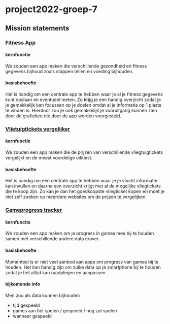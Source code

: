 # project2022-groep-7

## Mission statements
### <ins>Fitness App</ins>
#### kernfunctie
We zouden een app maken die verschillende gezondheid en fitness gegevens bijhoud zoals stappen
tellen en voeding bijhouden.

#### basisbehoefte
Het is handig om een centrale app te hebben waar je al je fitness gegevens kunt opslaan en eventueel meten.
Zo krijg je een handig overzicht zodat je je gemakkelijk kan focussen op je doelen omdat al je informatie op
1 plaats te vinden is. Hierdoor zou je ook gemakkelijk je vooruitgang kunnen zien door de grafieken die door
de app worden voorgesteld.


### <ins>Vlietuigtickets vergelijker</ins>
#### kernfunctie
We zouden een app maken die de prijzen van verschillende vliegtuigtickets vergelijkt en de meest
voordelige uitkiest.

#### basisbehoefte
Het is handig om een centrale app te hebben waar je je vlucht informatie kan invullen en daarna
een overzicht krijgt met al de mogelijke vliegtickets die te koop zijn. Zo kan je dan het goedkoopste
vliegticket kopen en moet je niet zelf zoeken op meerdere websites om de prijzen te vergelijken.


### <ins>Gameprogress tracker</ins>
#### kernfunctie
We zouden een app maken om je progress in games mee bij te houden samen met verschillende andere
data erover.

#### basisbehoefte
Momenteel is er niet veel aanbod aan apps om progress van games bij te houden. Het kan handig zijn
om zulke data op je smartphone bij te houden zodat je het altijd kan raadplegen en aanpassen.

#### bijkomende info
Men zou als data kunnen bijhouden
- tijd gespeeld
- games aan het spelen / gespeeld / nog zal spelen
- wanneer gespeeld
